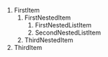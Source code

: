 ﻿1. FirstItem
    1. FirstNestedItem
        1. FirstNestedListItem
        2. SecondNestedListItem
    2. ThirdNestedItem
2. ThirdItem
